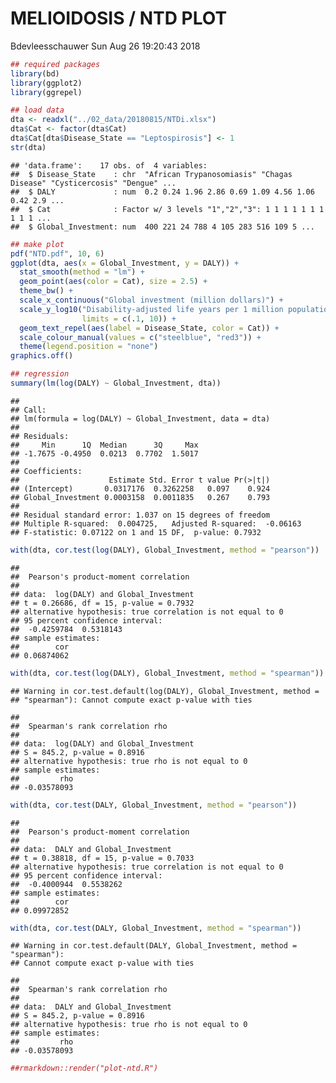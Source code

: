 MELIOIDOSIS / NTD PLOT
================
Bdevleesschauwer
Sun Aug 26 19:20:43 2018

``` r
## required packages
library(bd)
library(ggplot2)
library(ggrepel)

## load data
dta <- readxl("../02_data/20180815/NTDi.xlsx")
dta$Cat <- factor(dta$Cat)
dta$Cat[dta$Disease_State == "Leptospirosis"] <- 1
str(dta)
```

    ## 'data.frame':    17 obs. of  4 variables:
    ##  $ Disease_State    : chr  "African Trypanosomiasis" "Chagas Disease" "Cysticercosis" "Dengue" ...
    ##  $ DALY             : num  0.2 0.24 1.96 2.86 0.69 1.09 4.56 1.06 0.42 2.9 ...
    ##  $ Cat              : Factor w/ 3 levels "1","2","3": 1 1 1 1 1 1 1 1 1 1 ...
    ##  $ Global_Investment: num  400 221 24 788 4 105 283 516 109 5 ...

``` r
## make plot
pdf("NTD.pdf", 10, 6)
ggplot(dta, aes(x = Global_Investment, y = DALY)) +
  stat_smooth(method = "lm") +
  geom_point(aes(color = Cat), size = 2.5) +
  theme_bw() +
  scale_x_continuous("Global investment (million dollars)") +
  scale_y_log10("Disability-adjusted life years per 1 million population",
                limits = c(.1, 10)) +
  geom_text_repel(aes(label = Disease_State, color = Cat)) +
  scale_colour_manual(values = c("steelblue", "red3")) +
  theme(legend.position = "none")
graphics.off()

## regression
summary(lm(log(DALY) ~ Global_Investment, dta))
```

    ## 
    ## Call:
    ## lm(formula = log(DALY) ~ Global_Investment, data = dta)
    ## 
    ## Residuals:
    ##     Min      1Q  Median      3Q     Max 
    ## -1.7675 -0.4950  0.0213  0.7702  1.5017 
    ## 
    ## Coefficients:
    ##                    Estimate Std. Error t value Pr(>|t|)
    ## (Intercept)       0.0317176  0.3262258   0.097    0.924
    ## Global_Investment 0.0003158  0.0011835   0.267    0.793
    ## 
    ## Residual standard error: 1.037 on 15 degrees of freedom
    ## Multiple R-squared:  0.004725,   Adjusted R-squared:  -0.06163 
    ## F-statistic: 0.07122 on 1 and 15 DF,  p-value: 0.7932

``` r
with(dta, cor.test(log(DALY), Global_Investment, method = "pearson"))
```

    ## 
    ##  Pearson's product-moment correlation
    ## 
    ## data:  log(DALY) and Global_Investment
    ## t = 0.26686, df = 15, p-value = 0.7932
    ## alternative hypothesis: true correlation is not equal to 0
    ## 95 percent confidence interval:
    ##  -0.4259784  0.5318143
    ## sample estimates:
    ##        cor 
    ## 0.06874062

``` r
with(dta, cor.test(log(DALY), Global_Investment, method = "spearman"))
```

    ## Warning in cor.test.default(log(DALY), Global_Investment, method =
    ## "spearman"): Cannot compute exact p-value with ties

    ## 
    ##  Spearman's rank correlation rho
    ## 
    ## data:  log(DALY) and Global_Investment
    ## S = 845.2, p-value = 0.8916
    ## alternative hypothesis: true rho is not equal to 0
    ## sample estimates:
    ##         rho 
    ## -0.03578093

``` r
with(dta, cor.test(DALY, Global_Investment, method = "pearson"))
```

    ## 
    ##  Pearson's product-moment correlation
    ## 
    ## data:  DALY and Global_Investment
    ## t = 0.38818, df = 15, p-value = 0.7033
    ## alternative hypothesis: true correlation is not equal to 0
    ## 95 percent confidence interval:
    ##  -0.4000944  0.5538262
    ## sample estimates:
    ##        cor 
    ## 0.09972852

``` r
with(dta, cor.test(DALY, Global_Investment, method = "spearman"))
```

    ## Warning in cor.test.default(DALY, Global_Investment, method = "spearman"):
    ## Cannot compute exact p-value with ties

    ## 
    ##  Spearman's rank correlation rho
    ## 
    ## data:  DALY and Global_Investment
    ## S = 845.2, p-value = 0.8916
    ## alternative hypothesis: true rho is not equal to 0
    ## sample estimates:
    ##         rho 
    ## -0.03578093

``` r
##rmarkdown::render("plot-ntd.R")
```
